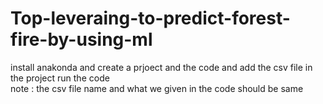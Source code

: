 # Top-leveraing-to-predict-forest-fire-by-using-ml
install anakonda and create a prjoect and the code and add the csv file in the project run the code  
note : the csv file name and what we given in the code should be same
